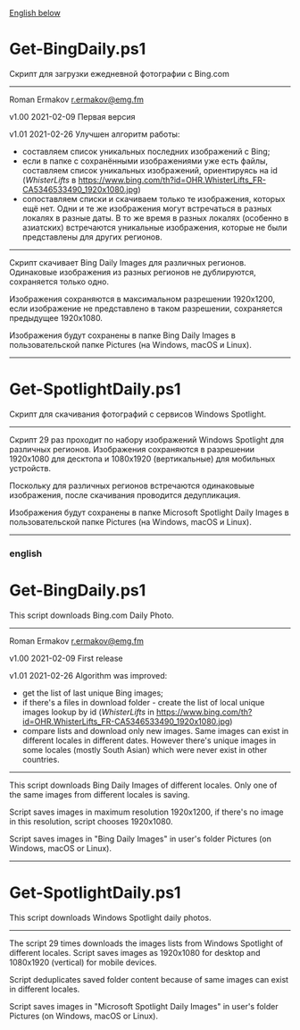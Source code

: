[English below](#english)


# Get-BingDaily.ps1
Скрипт для загрузки ежедневной фотографии с Bing.com

---

Roman Ermakov <r.ermakov@emg.fm>

v1.00 2021-02-09 Первая версия

v1.01 2021-02-26 Улучшен алгоритм работы:
* составляем список уникальных последних изображений с Bing;
* если в папке с сохранёнными изображениями уже есть файлы, составляем список уникальных изображений, ориентируясь на id (*WhisterLifts* в https://www.bing.com/th?id=OHR.WhisterLifts_FR-CA5346533490_1920x1080.jpg)
* сопоставляем списки и скачиваем только те изображения, которых ещё нет.
Одни и те же изображения могут встречаться в разных локалях в разные даты. В то же время в разных локалях (особенно в азиатских) встречаются уникальные изображения, которые не были представлены для других регионов.

---

Скрипт скачивает Bing Daily Images для различных регионов.
Одинаковые изображения из разных регионов не дублируются, сохраняется только одно.

Изображения сохраняются в максимальном разрешении 1920x1200, если изображение не представлено в таком разрешении, сохраняется предыдущее 1920x1080.

Изображения будут сохранены в папке Bing Daily Images в пользовательской папке Pictures (на Windows, macOS и Linux).

---

# Get-SpotlightDaily.ps1
Скрипт для скачивания фотографий с сервисов Windows Spotlight.

---

Скрипт 29 раз проходит по набору изображений Windows Spotlight для различных регионов.
Изображения сохраняются в разрешении 1920x1080 для десктопа и 1080x1920 (вертикальные) для мобильных устройств.

Поскольку для различных регионов встречаются одинаковыые изображения, после скачивания проводится дедупликация.

Изображения будут сохранены в папке Microsoft Spotlight Daily Images в пользовательской папке Pictures (на Windows, macOS и Linux).

---

### english

# Get-BingDaily.ps1
This script downloads Bing.com Daily Photo.

---

Roman Ermakov <r.ermakov@emg.fm>

v1.00 2021-02-09 First release

v1.01 2021-02-26 Algorithm was improved:
* get the list of last unique Bing images;
* if there's a files in download folder - create the list of local unique images lookup by id (*WhisterLifts* in https://www.bing.com/th?id=OHR.WhisterLifts_FR-CA5346533490_1920x1080.jpg)
* compare lists and download only new images.
Same images can exist in different locales in different dates. However there's unique images in some locales (mostly South Asian) which were never exist in other countries.

---

This script downloads Bing Daily Images of different locales.
Only one of the same images from different locales is saving.

Script saves images in maximum resolution 1920x1200, if there's no image in this resolution, script chooses 1920x1080.

Script saves images in "Bing Daily Images" in user's folder Pictures (on Windows, macOS or Linux).

---

# Get-SpotlightDaily.ps1
This script downloads Windows Spotlight daily photos.

---

The script 29 times downloads the images lists from Windows Spotlight of different locales.
Script saves images as 1920x1080 for desktop and 1080x1920 (vertical) for mobile devices.

Script deduplicates saved folder content because of same images can exist in different locales.

Script saves images in "Microsoft Spotlight Daily Images" in user's folder Pictures (on Windows, macOS or Linux).
